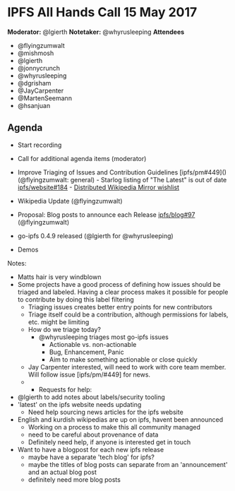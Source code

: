 # IPFS All Hands Call 15 May 2017

**Moderator:** @lgierth
**Notetaker:** @whyrusleeping
**Attendees** 
* @flyingzumwalt
* @mishmosh
* @lgierth
* @jonnycrunch
* @whyrusleeping
* @dgrisham
* @JayCarpenter
* @MartenSeemann
* @hsanjuan

## Agenda

<!-- Ensure notetaker is present before you begin -->
- Start recording
- Call for additional agenda items (moderator)

- Improve Triaging of Issues and Contribution Guidelines [ipfs/pm#449](\) (@flyingzumwalt: general)
		- Starlog listing of "The Latest" is out of date [ipfs/website#184](https://github.com/ipfs/website/issues/184)
		- [Distributed Wikipedia Mirror wishlist](https://github.com/ipfs/distributed-wikipedia-mirror/issues?q=is%3Aopen+is%3Aissue+label%3Awishlist)
- Wikipedia Update (@flyingzumwalt)
- Proposal: Blog posts to announce each Release [ipfs/blog#97](https://github.com/ipfs/blog/issues/97) (@flyingzumwalt)
- go-ipfs 0.4.9 released (@lgierth for @whyrusleeping)

<!-- Add items above this line. Use this format:
  - Item (@your_name: @target_audience)
-->

- Demos

<!-- After each call, it is the responsibility of the notetaker to save the last
version of the notes in a file in ipfs/pm/meeting-notes, by opening a branch and
submitting a PR. -->

Notes:
- Matts hair is very windblown
- Some projects have a good process of defining how issues should be triaged and labeled. Having a clear process makes it possible for people to contribute by doing this label filtering
    - Triaging issues creates better entry points for new contributors
    - Triage itself could be a contribution, although permissions for labels, etc. might be limiting
    - How do we triage today?
        - @whyrusleeping triages most go-ipfs issues
            - Actionable vs. non-actionable
            - Bug, Enhancement, Panic
            - Aim to make something actionable or close quickly
	- Jay Carpenter interested, will need to work with core team member. Will follow issue [ipfs/pm/#449] for news.
	- - Requests for help:
- @lgierth to add notes about labels/security tooling
- 'latest' on the ipfs website needs updating
    - Need help sourcing news articles for the ipfs website
- English and kurdish wikipedias are up on ipfs, havent been announced
    - Working on a process to make this all community managed
    - need to be careful about provenance of data
    - Definitely need help, if anyone is interested get in touch
- Want to have a blogpost for each new ipfs release
    - maybe have a separate 'tech blog' for ipfs?
    - maybe the titles of blog posts can separate from an 'announcement' and an actual blog post
    - definitely need more blog posts

